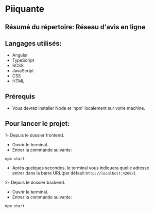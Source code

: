 # Piiquante

## Résumé du répertoire: Réseau d'avis en ligne

## Langages utilisés:
  * Angular
  * TypeScript 
  * SCSS
  * JavaScript
  * CSS
  * HTML

## Prérequis

  * Vous devrez installer Node et ‘npm’ localement sur votre machine.

## Pour lancer le projet:

  1- Depuis le dossier frontend.
  * Ouvrir le terminal.
  * Entrer la commande suivante:
  ```
  npm start
  ```
  * Après quelques secondes, le terminal vous indiquera quelle adresse entrer dans la barre URL(par défault:`http://localhost:4200/`).
         
         
  2- Depuis le dossier backend.
  * Ouvrir le terminal.
  * Entrer la commande suivante:
  ```
  npm start
  ```
